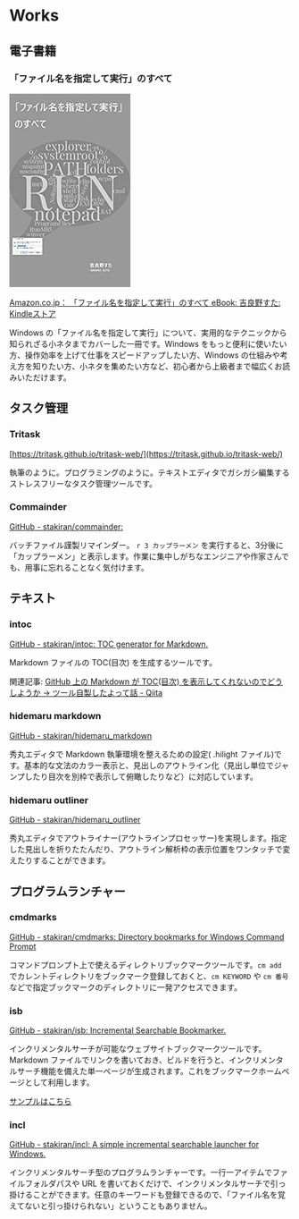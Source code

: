# Works

## 電子書籍

### 「ファイル名を指定して実行」のすべて
![cover_allofrundialog.jpg](cover_allofrundialog.jpg)

[Amazon.co.jp： 「ファイル名を指定して実行」のすべて eBook: 吉良野すた: Kindleストア](https://www.amazon.co.jp/dp/B07JF3BHP5/)

Windows の「ファイル名を指定して実行」について、実用的なテクニックから知られざる小ネタまでカバーした一冊です。Windows をもっと便利に使いたい方、操作効率を上げて仕事をスピードアップしたい方、Windows の仕組みや考え方を知りたい方、小ネタを集めたい方など、初心者から上級者まで幅広くお読みいただけます。

## タスク管理

### Tritask
[https://tritask.github.io/tritask-web/](https://tritask.github.io/tritask-web/)

執筆のように。プログラミングのように。テキストエディタでガシガシ編集するストレスフリーなタスク管理ツールです。

### Commainder
[GitHub - stakiran/commainder: ](https://github.com/stakiran/commainder)

バッチファイル謹製リマインダー。 `r 3 カップラーメン` を実行すると、3分後に「カップラーメン」と表示します。作業に集中しがちなエンジニアや作家さんでも、用事に忘れることなく気付けます。

## テキスト

### intoc
[GitHub - stakiran/intoc: TOC generator for Markdown.](https://github.com/stakiran/intoc)

Markdown ファイルの TOC(目次) を生成するツールです。

関連記事: [GitHub 上の Markdown が TOC(目次) を表示してくれないのでどうしようか → ツール自製したよって話 - Qiita](https://qiita.com/sta/items/9481c94e0fc36f27fa92)

### hidemaru markdown
[GitHub - stakiran/hidemaru_markdown](https://github.com/stakiran/hidemaru_markdown)

秀丸エディタで Markdown 執筆環境を整えるための設定( .hilight ファイル)です。基本的な文法のカラー表示と、見出しのアウトライン化（見出し単位でジャンプしたり目次を別枠で表示して俯瞰したりなど）に対応しています。

### hidemaru outliner
[GitHub - stakiran/hidemaru_outliner](https://github.com/stakiran/hidemaru_outliner)

秀丸エディタでアウトライナー(アウトラインプロセッサー)を実現します。指定した見出しを折りたたんだり、アウトライン解析枠の表示位置をワンタッチで変えたりすることができます。

## プログラムランチャー

### cmdmarks
[GitHub - stakiran/cmdmarks: Directory bookmarks for Windows Command Prompt](https://github.com/stakiran/cmdmarks)

コマンドプロンプト上で使えるディレクトリブックマークツールです。`cm add` でカレントディレクトリをブックマーク登録しておくと、`cm KEYWORD` や `cm 番号` などで指定ブックマークのディレクトリに一発アクセスできます。

### isb
[GitHub - stakiran/isb: Incremental Searchable Bookmarker.](https://github.com/stakiran/isb)

インクリメンタルサーチが可能なウェブサイトブックマークツールです。Markdown ファイルでリンクを書いておき、ビルドを行うと、インクリメンタルサーチ機能を備えた単一ページが生成されます。これをブックマークホームページとして利用します。

[サンプルはこちら](https://stakiran.github.io/isb/index.html)

### incl
[GitHub - stakiran/incl: A simple incremental searchable launcher for Windows.](https://github.com/stakiran/incl)

インクリメンタルサーチ型のプログラムランチャーです。一行一アイテムでファイルフォルダパスや URL を書いておくだけで、インクリメンタルサーチで引っ掛けることができます。任意のキーワードも登録できるので、「ファイル名を覚えてないと引っ掛けられない」ということもありません。
